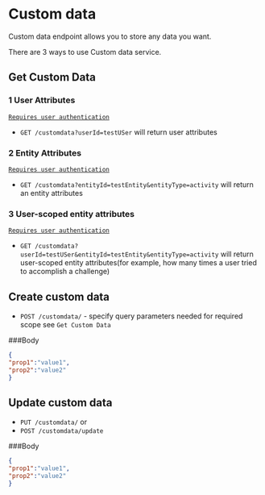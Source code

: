 # Custom data

Custom data endpoint allows you to store any data you want.

There are 3 ways to use Custom data service.


## Get Custom Data

### 1 User Attributes 
[`Requires user authentication`](https://github.com/funkyOne/fortyTwo.Docs/blob/master/Authentication.md#specifying-user-session-data)

* `GET /customdata?userId=testUSer` will return user attributes

### 2 Entity Attributes 
[`Requires user authentication`](https://github.com/funkyOne/fortyTwo.Docs/blob/master/Authentication.md#specifying-user-session-data)

* `GET /customdata?entityId=testEntity&entityType=activity` will return an entity attributes

### 3 User-scoped entity attributes
[`Requires user authentication`](https://github.com/funkyOne/fortyTwo.Docs/blob/master/Authentication.md#specifying-user-session-data)
* `GET /customdata?userId=testUSer&entityId=testEntity&entityType=activity` will return user-scoped entity attributes(for example, how many times a user tried to accomplish a challenge)


## Create custom data
* `POST /customdata/` - specify query parameters needed for required scope see `Get Custom Data`

###Body
```json
{
"prop1":"value1",
"prop2":"value2"
}
```


## Update custom data
* `PUT /customdata/`
 or
* `POST /customdata/update`

###Body
```json
{
"prop1":"value1",
"prop2":"value2"
}
```
